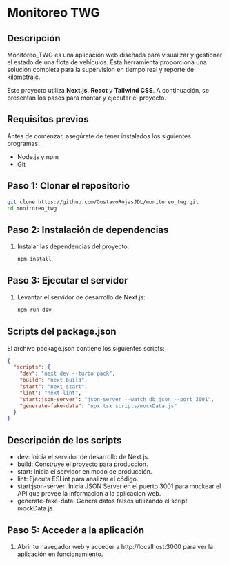 # Monitoreo TWG

## Descripción

Monitoreo_TWG es una aplicación web diseñada para visualizar y gestionar el estado de una flota de vehículos. Esta herramienta proporciona una solución completa para la supervisión en tiempo real y reporte de kilometraje.

Este proyecto utiliza **Next.js**, **React** y **Tailwind CSS**. A continuación, se presentan los pasos para montar y ejecutar el proyecto.

## Requisitos previos

Antes de comenzar, asegúrate de tener instalados los siguientes programas:

- Node.js y npm
- Git

## Paso 1: Clonar el repositorio

```bash
git clone https://github.com/GustavoRojasJDL/monitoreo_twg.git
cd monitoreo_twg
```

## Paso 2: Instalación de dependencias
  1. Instalar las dependencias del proyecto:
     ```bash
     npm install
     ```

## Paso 3: Ejecutar el servidor
  1. Levantar el servidor de desarrollo de Next.js:
     ```bash
     npm run dev
     ```
## Scripts del package.json
El archivo package.json contiene los siguientes scripts:
  ```json
  {
    "scripts": {
      "dev": "next dev --turbo pack",
      "build": "next build",
      "start": "next start",
      "lint": "next lint",
      "start:json-server": "json-server --watch db.json --port 3001",
      "generate-fake-data": "npx tsx scripts/mockData.js"
    }
  }
  ```
## Descripción de los scripts
  - dev: Inicia el servidor de desarrollo de Next.js.
  - build: Construye el proyecto para producción.
  - start: Inicia el servidor en modo de producción.
  - lint: Ejecuta ESLint para analizar el código.
  - start:json-server: Inicia JSON Server en el puerto 3001 para mockear el API que provee la informacion a la aplicacion web.
  - generate-fake-data: Genera datos falsos utilizando el script mockData.js.

## Paso 5: Acceder a la aplicación
  1. Abrir tu navegador web y acceder a http://localhost:3000 para ver la aplicación en          funcionamiento.
